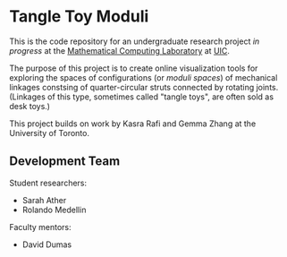 Tangle Toy Moduli
=================

This is the code repository for an undergraduate research project *in
progress* at the
[Mathematical Computing Laboratory](http://mcl.math.uic.edu/)
at
[UIC](http://uic.edu/).

The purpose of this project is to create online visualization tools
for exploring the spaces of configurations (or *moduli spaces*) of
mechanical linkages constsing of quarter-circular struts connected by
rotating joints.  (Linkages of this type, sometimes called "tangle toys",
are often sold as desk toys.)

This project builds on work by Kasra Rafi and Gemma Zhang at the
University of Toronto.

Development Team
----------------

Student researchers:

* Sarah Ather
* Rolando Medellin

Faculty mentors:

* David Dumas
